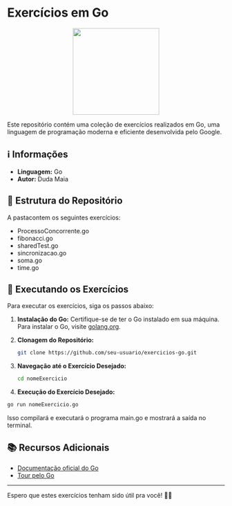 # Exercícios em Go

<div align="center">
  <img width="200" height="200" src="https://blog.golang.org/go-brand/Go-Logo/SVG/Go-Logo_Aqua.svg">
</div>

Este repositório contém uma coleção de exercícios realizados em Go, uma linguagem de programação moderna e eficiente desenvolvida pelo Google.

## ℹ️ Informações

- **Linguagem:** Go
- **Autor:** Duda Maia

## 📁 Estrutura do Repositório

A pastacontem os seguintes exercícios:
- ProcessoConcorrente.go
- fibonacci.go
- sharedTest.go
- sincronizacao.go
- soma.go
- time.go

## 🚀 Executando os Exercícios

Para executar os exercícios, siga os passos abaixo:

1. **Instalação do Go:**
   Certifique-se de ter o Go instalado em sua máquina. Para instalar o Go, visite [golang.org](https://golang.org/doc/install).

2. **Clonagem do Repositório:**
   ```sh
   git clone https://github.com/seu-usuario/exercicios-go.git
   ```
   
3. **Navegação até o Exercício Desejado:**
   ```sh
   cd nomeExercicio
   ```
3. **Execução do Exercício Desejado:**
  ```sh
  go run nomeExercicio.go
  ```
Isso compilará e executará o programa main.go e mostrará a saída no terminal.

## 📚 Recursos Adicionais

- [Documentação oficial do Go](https://golang.org/doc/)
- [Tour pelo Go](https://tour.golang.org/welcome/1)

---
Espero que estes exercícios tenham sido útil pra você! 🚀✨
